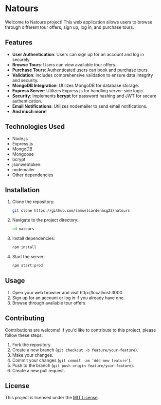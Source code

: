 # Natours

Welcome to Natours project! This web application allows users to browse through different tour offers, sign up, log in, and purchase tours.

## Features

- **User Authentication**: Users can sign up for an account and log in securely.
- **Browse Tours**: Users can view available tour offers.
- **Purchase Tours**: Authenticated users can book and purchase tours.
- **Validation**: Includes comprehensive validation to ensure data integrity and security.
- **MongoDB Integration**: Utilizes MongoDB for database storage.
- **Express Server**: Utilizes Express.js for handling server-side logic.
- **Security**: Implements **bcrypt** for password hashing and JWT for secure authentication.
- **Email Notifications**: Utilizes nodemailer to send email notifications.
- **And much more!**

## Technologies Used

- Node.js
- Express.js
- MongoDB
- Mongoose
- bcrypt
- jsonwebtoken
- nodemailer
- Other dependencies

## Installation

1. Clone the repository:

    ```bash
    git clone https://github.com/samuelcardenasg23/natours
    ```

2. Navigate to the project directory:

    ```bash
    cd natours
    ```

3. Install dependencies:

    ```bash
    npm install
    ```

4. Start the server:

    ```bash
    npm start:prod
    ```

## Usage

1. Open your web browser and visit http://localhost:3000.
2. Sign up for an account or log in if you already have one.
3. Browse through available tour offers.

## Contributing

Contributions are welcome! If you'd like to contribute to this project, please follow these steps:

1. Fork the repository.
2. Create a new branch (`git checkout -b feature/your-feature`).
3. Make your changes.
4. Commit your changes (`git commit -am 'Add new feature'`).
5. Push to the branch (`git push origin feature/your-feature`).
6. Create a new pull request.

## License

This project is licensed under the [MIT License](LICENSE).
